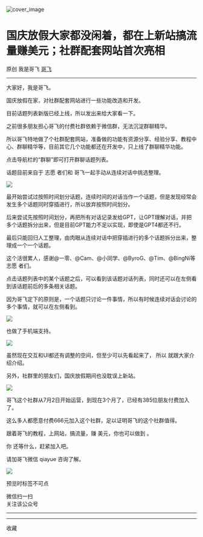 ![cover_image](https://mmbiz.qpic.cn/sz_mmbiz_jpg/LBrX00GQeictN3a0czr57ntKrDGFcIcRtRnwyhXICFFNLGFFjf6wqAOjSBmJUNSEA0GSiahy9C8O4TJfszhXtUXg/0?wx_fmt=jpeg)

#  国庆放假大家都没闲着，都在上新站搞流量赚美元；社群配套网站首次亮相

原创  我是哥飞  [ 哥飞 ](javascript:void\(0\);)

__ _ _ _ _

大家好，我是哥飞。  

国庆放假在家，对社群配套网站进行一些功能改造和开发。  

目前话题列表新版已经上线，所以发出来给大家看一下。

之前很多朋友担心哥飞的付费社群依赖于微信群，无法沉淀群聊精华。  

所以哥飞特地做了个社群配套网站，准备做的功能有资源分享、经验分享、教程中心、群聊精华等，目前其它几个功能都还在开发中，只上线了群聊精华功能。

点击导航栏的“群聊”即可打开群聊话题列表。  

话题目前来自于  志愿  者们和  哥飞一起手动从连续对话中挑选整理。

![](https://mmbiz.qpic.cn/sz_mmbiz_png/LBrX00GQeictN3a0czr57ntKrDGFcIcRtDic6tnx1MBeuwNHiaebAJyvI72CZO8MbZOJd4J8LAmXiavbwvz7Y3JnxQ/640?wx_fmt=png)

最开始尝试过按照时间划分话题，连续时间的对话当作一个话题，但是发现经常会发生多个话题同时穿插进行，所以放弃按照时间划分。

后来尝试先按照时间划分，再把所有对话记录发给GPT，让GPT理解对话，并把多个话题拆分出来，但是目前GPT能力不足以实现，即使是GPT4都还不行。

最后只能回归人工整理，由肉眼从连续对话中把穿插进行的多个话题拆分出来，整理成一个一个话题。

这个活很累人，感谢@一零、@Cam、@小同学、@ByroG、@Tim、@BingNi等  志愿  者们。

点击话题列表中的某个话题之后，可以看到该话题对话列表，同时还可以在左侧看到该话题前后的多条相关话题。

因为哥飞定下的原则是，一个话题只讨论一件事情，所以有时候连续对话会讨论的多个事情，就可以在左侧看到。  

![](https://mmbiz.qpic.cn/sz_mmbiz_png/LBrX00GQeictN3a0czr57ntKrDGFcIcRtaQjRIK7iaGralyicgWkY3Uzibl3hd3kmOZu21Ur6Llibod9Q2xFHymzK7Q/640?wx_fmt=png)

也做了手机端支持。  

![](https://mmbiz.qpic.cn/sz_mmbiz_jpg/LBrX00GQeictN3a0czr57ntKrDGFcIcRtCDdDziaK0DtwA0hD4F96Tz0Md25uONuuHCbSwiaNXktQpib0uoAicQyYCQ/640?wx_fmt=jpeg)

虽然现在交互和UI都还有调整的空间，但至少可以先看起来了，  所以  就跟大家介绍介绍。  

另外，社群里的朋友们，国庆放假期间也没耽误上新站。  

![](https://mmbiz.qpic.cn/sz_mmbiz_jpg/LBrX00GQeictN3a0czr57ntKrDGFcIcRtWA7DCRIfAwiauACy7ThcbjfmeQ9G0vOgxF0ibcz5R5O2f5frKSHAng7A/640?wx_fmt=jpeg)

哥飞这个社群从7月2日开始运营，到现在3个月了，已经有385位朋友付费加入了。  

这么多人都愿意付费666元加入这个社群，足以证明哥飞的这个社群值得。

跟着哥飞的教程，上网站，搞流量，赚  美元，你也可以做到  。

你  还等什么，赶紧加入吧。  

请加哥飞微信 qiayue 咨询了解。  

![](https://mmbiz.qpic.cn/sz_mmbiz_png/LBrX00GQeicsG8Pro6O9Hu75bIIiafZVPs3qlYeaNNJ1BpqNplEGgibL5m1bcq8a1N1rzoI5lia8aJjtHfgiaAADJJQ/640?wx_fmt=png&wxfrom=5&wx_lazy=1&wx_co=1)

预览时标签不可点

微信扫一扫  
关注该公众号





****



****



  收藏

